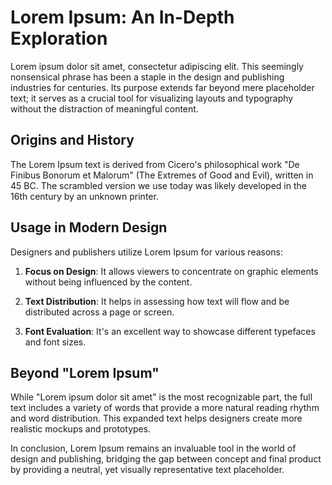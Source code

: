# Lorem Ipsum: An In-Depth Exploration

Lorem ipsum dolor sit amet, consectetur adipiscing elit. This seemingly nonsensical phrase has been a staple in the design and publishing industries for centuries. Its purpose extends far beyond mere placeholder text; it serves as a crucial tool for visualizing layouts and typography without the distraction of meaningful content.

## Origins and History

The Lorem Ipsum text is derived from Cicero's philosophical work "De Finibus Bonorum et Malorum" (The Extremes of Good and Evil), written in 45 BC. The scrambled version we use today was likely developed in the 16th century by an unknown printer.

## Usage in Modern Design

Designers and publishers utilize Lorem Ipsum for various reasons:

1. **Focus on Design**: It allows viewers to concentrate on graphic elements without being influenced by the content.

2. **Text Distribution**: It helps in assessing how text will flow and be distributed across a page or screen.

3. **Font Evaluation**: It's an excellent way to showcase different typefaces and font sizes.

## Beyond "Lorem Ipsum"

While "Lorem ipsum dolor sit amet" is the most recognizable part, the full text includes a variety of words that provide a more natural reading rhythm and word distribution. This expanded text helps designers create more realistic mockups and prototypes.

In conclusion, Lorem Ipsum remains an invaluable tool in the world of design and publishing, bridging the gap between concept and final product by providing a neutral, yet visually representative text placeholder.
